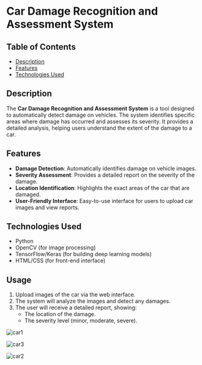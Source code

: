 # Car Damage Recognition and Assessment System


## Table of Contents
- [Description](#description)
- [Features](#features)
- [Technologies Used](#technologies-used)

## Description
The **Car Damage Recognition and Assessment System** is a tool designed to automatically detect damage on vehicles. The system identifies specific areas where damage has occurred and assesses its severity. It provides a detailed analysis, helping users understand the extent of the damage to a car.


## Features
- **Damage Detection**: Automatically identifies damage on vehicle images.
- **Severity Assessment**: Provides a detailed report on the severity of the damage.
- **Location Identification**: Highlights the exact areas of the car that are damaged.
- **User-Friendly Interface**: Easy-to-use interface for users to upload car images and view reports.

## Technologies Used
- Python
- OpenCV (for image processing)
- TensorFlow/Keras (for building deep learning models)
- HTML/CSS (for front-end interface)



## Usage
1. Upload images of the car via the web interface.
2. The system will analyze the images and detect any damages.
3. The user will receive a detailed report, showing:
   - The location of the damage.
   - The severity level (minor, moderate, severe).

![car1](https://github.com/user-attachments/assets/2fe66332-9e60-4ff0-a8e3-36d61740389b)

![car3](https://github.com/user-attachments/assets/14d2e3d5-7a75-40a6-bee1-656f8da896a6)

![car2](https://github.com/user-attachments/assets/2a2efdda-b1bd-40e7-8b4e-ee16aea775c9)
